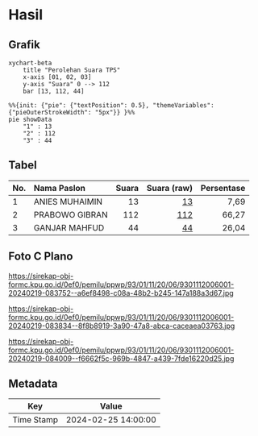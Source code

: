 # Hasil

## Grafik

```mermaid
xychart-beta
    title "Perolehan Suara TPS"
    x-axis [01, 02, 03]
    y-axis "Suara" 0 --> 112
    bar [13, 112, 44]
```

```mermaid
%%{init: {"pie": {"textPosition": 0.5}, "themeVariables": {"pieOuterStrokeWidth": "5px"}} }%%
pie showData
    "1" : 13
    "2" : 112
    "3" : 44
```

## Tabel

| No. | Nama Paslon    | Suara | Suara (raw) | Persentase |
|:--- |:-------------- | -----:| -----------:| ----------:|
| 1   | ANIES MUHAIMIN | 13    | [13][p-1]   | 7,69       |
| 2   | PRABOWO GIBRAN | 112   | [112][p-2]  | 66,27      |
| 3   | GANJAR MAHFUD  | 44    | [44][p-3]   | 26,04      |


[p-1]: https://github.com/gigit-pemilu/pemilu-2024-93-papua-selatan/blob/main/pilpres/hitung-suara/sub/93-papua-selatan/sub/01-merauke/sub/11-kurik/sub/2006-sumber-mulya/sub/001-tps/sub/paslon-1.txt
[p-2]: https://github.com/gigit-pemilu/pemilu-2024-93-papua-selatan/blob/main/pilpres/hitung-suara/sub/93-papua-selatan/sub/01-merauke/sub/11-kurik/sub/2006-sumber-mulya/sub/001-tps/sub/paslon-2.txt
[p-3]: https://github.com/gigit-pemilu/pemilu-2024-93-papua-selatan/blob/main/pilpres/hitung-suara/sub/93-papua-selatan/sub/01-merauke/sub/11-kurik/sub/2006-sumber-mulya/sub/001-tps/sub/paslon-3.txt

## Foto C Plano

https://sirekap-obj-formc.kpu.go.id/0ef0/pemilu/ppwp/93/01/11/20/06/9301112006001-20240219-083752--a6ef8498-c08a-48b2-b245-147a188a3d67.jpg

https://sirekap-obj-formc.kpu.go.id/0ef0/pemilu/ppwp/93/01/11/20/06/9301112006001-20240219-083834--8f8b8919-3a90-47a8-abca-caceaea03763.jpg

https://sirekap-obj-formc.kpu.go.id/0ef0/pemilu/ppwp/93/01/11/20/06/9301112006001-20240219-084009--f6662f5c-969b-4847-a439-7fde16220d25.jpg


## Metadata

| Key        | Value               |
| ---------- | ------------------- |
| Time Stamp | 2024-02-25 14:00:00 |



